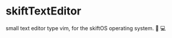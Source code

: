# skiftTextEditor
 small text editor type vim, for the skiftOS operating system. :page_facing_up: :computer:

